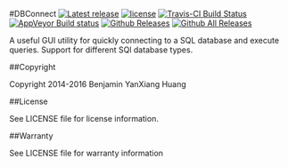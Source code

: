 #DBConnect
[![Latest release](https://img.shields.io/github/release/yxbh/DBConnect.svg)](https://github.com/yxbh/DBConnect/releases/latest)
[![license](https://img.shields.io/github/license/yxbh/DBConnect.svg)](https://github.com/yxbh/DBConnect/LICENSE)
[![Travis-CI Build Status](https://travis-ci.org/yxbh/DBConnect.svg?branch=master)](https://travis-ci.org/yxbh/DBConnect)
[![AppVeyor Build status](https://ci.appveyor.com/api/projects/status/meivte41mm78etxf?svg=true)](https://ci.appveyor.com/project/yxbh/dbconnect)
[![Github Releases](https://img.shields.io/github/downloads/yxbh/DBConnect/latest/total.svg)](https://github.com/yxbh/DBConnect/releases)
[![Github All Releases](https://img.shields.io/github/downloads/yxbh/DBConnect/total.svg)](https://github.com/vlc-qt/vlc-qt/releases)

A useful GUI utility for quickly connecting to a SQL database and execute queries. Support for different SQl database types.

##Copyright

Copyright 2014-2016 Benjamin YanXiang Huang

##License

See LICENSE file for license information.

##Warranty

See LICENSE file for warranty information